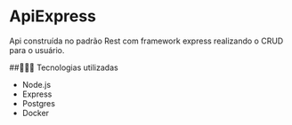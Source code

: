 # ApiExpress
Api construída no padrão Rest com framework express realizando o CRUD para o usuário.

##👨🏽‍💻 Tecnologias utilizadas
<ul>
  <li>Node.js</li>
  <li>Express</li>
  <li>Postgres</li>
  <li>Docker</li>
</ul>  
